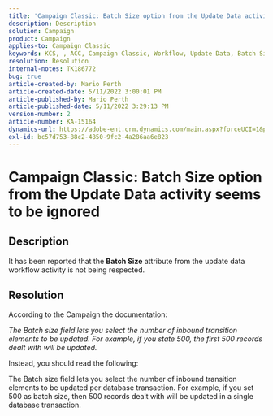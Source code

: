 ```yaml
---
title: 'Campaign Classic: Batch Size option from the Update Data activity seems to be ignored'
description: Description
solution: Campaign
product: Campaign
applies-to: Campaign Classic
keywords: KCS, , ACC, Campaign Classic, Workflow, Update Data, Batch Size
resolution: Resolution
internal-notes: TK186772
bug: true
article-created-by: Mario Perth
article-created-date: 5/11/2022 3:00:01 PM
article-published-by: Mario Perth
article-published-date: 5/11/2022 3:29:13 PM
version-number: 2
article-number: KA-15164
dynamics-url: https://adobe-ent.crm.dynamics.com/main.aspx?forceUCI=1&pagetype=entityrecord&etn=knowledgearticle&id=68124b06-3bd1-ec11-a7b5-0022480a8d10
exl-id: bc57d753-88c2-4850-9fc2-4a286aa6e823
---
```

# Campaign Classic: Batch Size option from the Update Data activity seems to be ignored

## Description


It has been reported that the <b>Batch Size</b> attribute from the update data workflow activity is not being respected.




## Resolution


According to the Campaign the documentation:

*The Batch size field lets you select the number of inbound transition elements to be updated. For example, if you state 500, the first 500 records dealt with will be updated.*

Instead, you should read the following:

The Batch size field lets you select the number of inbound transition elements to be updated per database transaction. For example, if you set 500 as batch size, then 500 records dealt with will be updated in a single database transaction.
